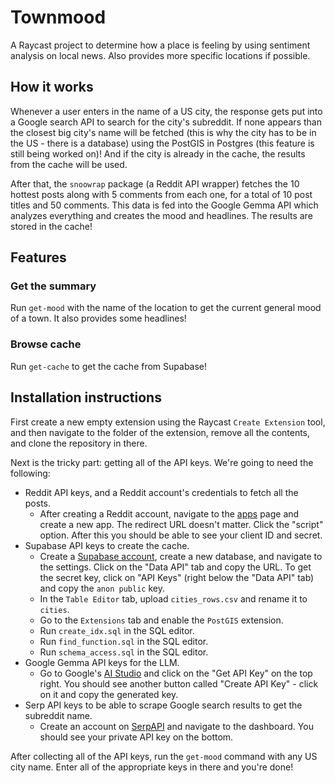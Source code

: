# Townmood

A Raycast project to determine how a place is feeling by using sentiment analysis on local news. Also provides more specific locations if possible.

## How it works

Whenever a user enters in the name of a US city, the response gets put into a Google search API to search for the city's subreddit. If none appears than the closest big city's name will be fetched (this is why the city has to be in the US - there is a database) using the PostGIS in Postgres (this feature is still being worked on)! And if the city is already in the cache, the results from the cache will be used.

After that, the `snoowrap` package (a Reddit API wrapper) fetches the 10 hottest posts along with 5 comments from each one, for a total of 10 post titles and 50 comments. This data is fed into the Google Gemma API which analyzes everything and creates the mood and headlines. The results are stored in the cache!

## Features

### Get the summary

Run `get-mood` with the name of the location to get the current general mood of a town. It also provides some headlines!

### Browse cache

Run `get-cache` to get the cache from Supabase!

## Installation instructions

First create a new empty extension using the Raycast `Create Extension` tool, and then navigate to the folder of the extension, remove all the contents, and clone the repository in there.

Next is the tricky part: getting all of the API keys. We're going to need the following:

- Reddit API keys, and a Reddit account's credentials to fetch all the posts.
	- After creating a Reddit account, navigate to the [apps](https://old.reddit.com/prefs/apps) page and create a new app. The redirect URL doesn't matter. Click the "script" option. After this you should be able to see your client ID and secret.
- Supabase API keys to create the cache.
	- Create a [Supabase account](https://supabase.com/dashboard/sign-in?returnTo=%2Forg), create a new database, and navigate to the settings. Click on the "Data API" tab and copy the URL. To get the secret key, click on "API Keys" (right below the "Data API" tab) and copy the `anon public` key.
	- In the `Table Editor` tab, upload `cities_rows.csv` and rename it to `cities`.
	- Go to the `Extensions` tab and enable the `PostGIS` extension.
	- Run `create_idx.sql` in the SQL editor.
	- Run `find_function.sql` in the SQL editor.
	- Run `schema_access.sql` in the SQL editor.
- Google Gemma API keys for the LLM.
	- Go to Google's [AI Studio](https://aistudio.google.com/prompts/new_chat) and click on the "Get API Key" on the top right. You should see another button called "Create API Key" - click on it and copy the generated key.
- Serp API keys to be able to scrape Google search results to get the subreddit name.
	- Create an account on [SerpAPI](https://serpapi.com/) and navigate to the dashboard. You should see your private API key on the bottom.

After collecting all of the API keys, run the `get-mood` command with any US city name. Enter all of the appropriate keys in there and you're done!